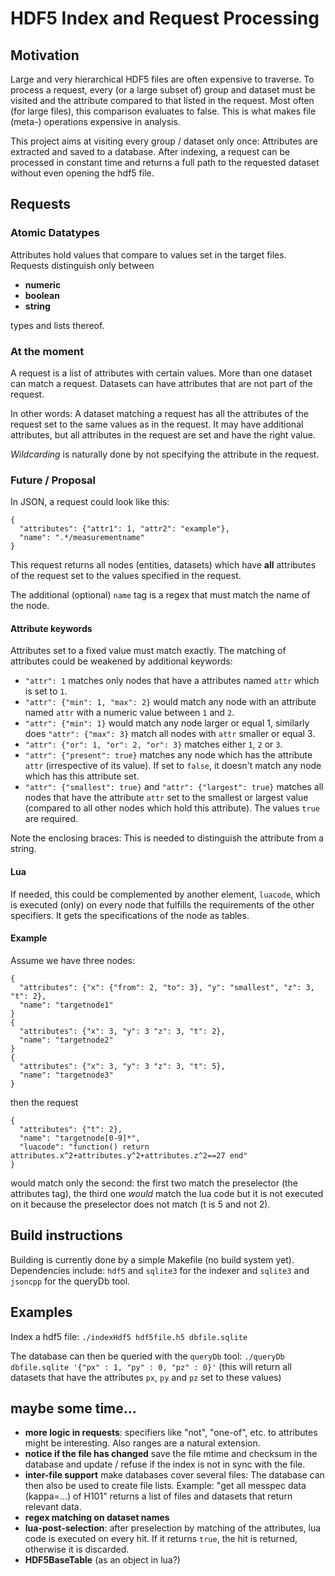 # HDF5 Index and Request Processing #

## Motivation ##

Large and very hierarchical HDF5 files are often expensive to traverse.
To process a request, every (or a large subset of) group and dataset must
be visited and the attribute compared to that listed in the request.
Most often (for large files), this comparison evaluates to false.
This is what makes file (meta-) operations expensive in analysis.

This project aims at visiting every group / dataset only once:
Attributes are extracted and saved to a database. After indexing,
a request can be processed in constant time and returns a full path
to the requested dataset without even opening the hdf5 file.

## Requests ##

### Atomic Datatypes ###

Attributes hold values that compare to values set in the target files. Requests
distinguish only between

  * **numeric**
  * **boolean**
  * **string**

types and lists thereof.


### At the moment ###

A request is a list of attributes with certain values. More than one
dataset can match a request. Datasets can have attributes that are not 
part of the request.

In other words: A dataset matching a request has all the attributes
of the request set to the same values as in the request. It may have
additional attributes, but all attributes in the request are set 
and have the right value.

*Wildcarding* is naturally done by not specifying the attribute in the
request.

### Future / Proposal ###

In JSON, a request could look like this:
```
{
  "attributes": {"attr1": 1, "attr2": "example"},
  "name": ".*/measurementname"
}
```
This request returns all nodes (entities, datasets) which have **all**
attributes of the request set to the values specified in the request.

The additional (optional) `name` tag is a regex that must match the name of the
node.

#### Attribute keywords ####

Attributes set to a fixed value must match exactly.
The matching of attributes could be weakened by additional keywords:

  * `"attr": 1` matches only nodes that have a attributes named `attr` which 
    is set to `1`.
  * `"attr": {"min": 1, "max": 2}` would match any node with an attribute named 
    `attr` with a numeric value between `1` and `2`.
  * `"attr": {"min": 1}` would match any node larger or equal 1, similarly does
    `"attr": {"max": 3}` match all nodes with `attr` smaller or equal 3.
  * `"attr": {"or": 1, "or": 2, "or": 3}` matches either `1`, `2` or `3`.
  * `"attr": {"present": true}` matches any node which has the attribute `attr`
    (irrespective of its value). If set to `false`, it doesn't match any node
    which has this attribute set.
  * `"attr": {"smallest": true}` and `"attr": {"largest": true}` matches all nodes that have
    the attribute `attr` set to the smallest or largest value (compared to all
    other nodes which hold this attribute). The values `true` are required.

Note the enclosing braces: This is needed to distinguish the attribute from a
string.

#### Lua ####

If needed, this could be complemented by another element, `luacode`, which is
executed (only) on every node that fulfills the requirements of the other 
specifiers. It gets the specifications of the node as tables.

#### Example ####
Assume we have three nodes:
```
{
  "attributes": {"x": {"from": 2, "to": 3}, "y": "smallest", "z": 3, "t": 2},
  "name": "targetnode1"
}
{
  "attributes": {"x": 3, "y": 3 "z": 3, "t": 2},
  "name": "targetnode2"
}
{
  "attributes": {"x": 3, "y": 3 "z": 3, "t": 5},
  "name": "targetnode3"
}
```
then the request
```
{
  "attributes": {"t": 2},
  "name": "targetnode[0-9]*",
  "luacode": "function() return attributes.x^2+attributes.y^2+attributes.z^2==27 end"
}
```
would match only the second: the first two match the preselector (the attributes
tag), the third one *would* match the lua code but it is not executed on it
because the preselector does not match (t is 5 and not 2).

## Build instructions ##

Building is currently done by a simple Makefile (no build system yet).
Dependencies include: `hdf5` and `sqlite3` for the indexer and
`sqlite3` and `jsoncpp` for the queryDb tool.

## Examples ##

Index a hdf5 file:
```./indexHdf5 hdf5file.h5 dbfile.sqlite```

The database can then be queried with the `queryDb` tool:
```./queryDb dbfile.sqlite '{"px" : 1, "py" : 0, "pz" : 0}'```
(this will return all datasets that have the attributes `px`, `py` and `pz` set
to these values)

## maybe some time... ##

  * **more logic in requests**: 
    specifiers like "not", "one-of", etc. to attributes might be 
    interesting. Also ranges are a natural extension.
  * **notice if the file has changed**
    save the file mtime and checksum in the database and 
    update / refuse if the index is not in sync with the file.
  * **inter-file support**
    make databases cover several files: The database can then
    also be used to create file lists. 
    Example: "get all messpec data (kappa=...) of H101" returns a list
    of files and datasets that return relevant data.
  * **regex matching on dataset names**
  * **lua-post-selection**:
    after preselection by matching of the attributes, lua code is executed on
    every hit. If it returns `true`, the hit is returned, otherwise it is
    discarded.
  * **HDF5BaseTable**
    (as an object in lua?)
